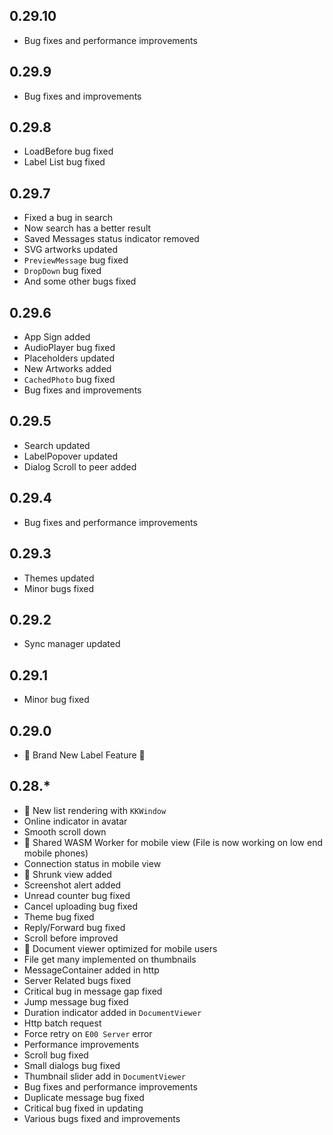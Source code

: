 ## 0.29.10
* Bug fixes and performance improvements

## 0.29.9
* Bug fixes and improvements

## 0.29.8
* LoadBefore bug fixed
* Label List bug fixed

## 0.29.7
* Fixed a bug in search
* Now search has a better result
* Saved Messages status indicator removed
* SVG artworks updated
* `PreviewMessage` bug fixed
* `DropDown` bug fixed
* And some other bugs fixed

## 0.29.6
* App Sign added
* AudioPlayer bug fixed
* Placeholders updated
* New Artworks added
* `CachedPhoto` bug fixed
* Bug fixes and improvements

## 0.29.5
* Search updated
* LabelPopover updated
* Dialog Scroll to peer added

## 0.29.4
* Bug fixes and performance improvements

## 0.29.3
* Themes updated
* Minor bugs fixed

## 0.29.2
* Sync manager updated

## 0.29.1
* Minor bug fixed

## 0.29.0
* 🎉 Brand New Label Feature 🎉

## 0.28.*
* 🎉 New list rendering with `KKWindow`
* Online indicator in avatar
* Smooth scroll down
* 🎉 Shared WASM Worker for mobile view (File is now working on low end mobile phones)
* Connection status in mobile view
* 🎉 Shrunk view added
* Screenshot alert added
* Unread counter bug fixed
* Cancel uploading bug fixed
* Theme bug fixed
* Reply/Forward bug fixed
* Scroll before improved
* 🎉 Document viewer optimized for mobile users
* File get many implemented on thumbnails
* MessageContainer added in http
* Server Related bugs fixed
* Critical bug in message gap fixed
* Jump message bug fixed
* Duration indicator added in `DocumentViewer`
* Http batch request
* Force retry on `E00 Server` error
* Performance improvements
* Scroll bug fixed
* Small dialogs bug fixed
* Thumbnail slider add in `DocumentViewer`
* Bug fixes and performance improvements
* Duplicate message bug fixed
* Critical bug fixed in updating
* Various bugs fixed and improvements